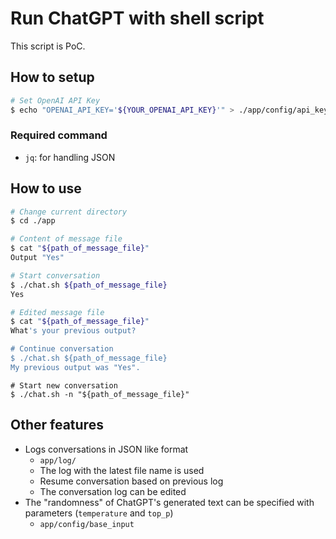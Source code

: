 # Run ChatGPT with shell script

This script is PoC.

## How to setup

```sh
# Set OpenAI API Key
$ echo "OPENAI_API_KEY='${YOUR_OPENAI_API_KEY}'" > ./app/config/api_key
```

### Required command

- `jq`: for handling JSON

## How to use

```sh
# Change current directory
$ cd ./app

# Content of message file
$ cat "${path_of_message_file}"
Output "Yes"

# Start conversation
$ ./chat.sh ${path_of_message_file}
Yes

# Edited message file
$ cat "${path_of_message_file}"
What's your previous output?

# Continue conversation
$ ./chat.sh ${path_of_message_file}
My previous output was "Yes".
```

```
# Start new conversation
$ ./chat.sh -n "${path_of_message_file}"
```

## Other features

- Logs conversations in JSON like format
  - `app/log/`
  - The log with the latest file name is used
  - Resume conversation based on previous log
  - The conversation log can be edited
- The "randomness" of ChatGPT's generated text can be specified with parameters (` temperature ` and ` top_p `)
  - `app/config/base_input`
